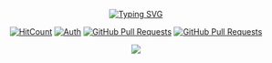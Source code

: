 <div align="center">

<a href="https://git.io/typing-svg"><img src="https://readme-typing-svg.demolab.com?font=Fira+Code&weight=800&pause=3000&color=000000&width=435&lines=%E2%9D%A4+Hi!+%E8%BF%99%E9%87%8C%E6%98%AF%E9%B1%BC%E6%9F%9A%E7%9A%84%E5%8F%91%E5%B8%83%E9%A1%B5%2C+%E6%94%B6%E8%97%8F%E9%98%B2%E8%BF%B7%E8%B7%AF!+%E2%9D%A4+" alt="Typing SVG" /></a>

[![HitCount](https://views.whatilearened.today/views/github/yuyouplus/yuyouplus.github.io.svg)](https://github.com/yuyouplus/yuyouplus.github.io)
[![Auth](https://img.shields.io/badge/Auth-鱼柚-ff69b4)](https://github.com/yuyouplus)
[![GitHub Pull Requests](https://img.shields.io/github/issues-pr/yuyouplus/yuyouplus.github.io)](https://github.com/yuyouplus/yuyouplus.github.io/pulls)
[![GitHub Pull Requests](https://img.shields.io/github/stars/yuyouplus/yuyouplus.github.io?logo=Undertale)](https://github.com/yuyouplus/yuyouplus.github.io/stargazers)

<img src="https://v2.jinrishici.com/one.svg?font-size=16&spacing=2&color=Black">

</div>
